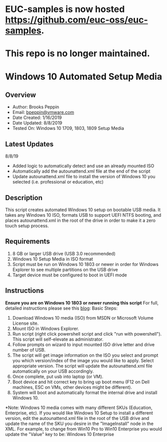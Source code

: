 # EUC-samples is now hosted https://github.com/euc-oss/euc-samples.
# This repo is no longer maintained.

# Windows 10 Automated Setup Media

## Overview

* Author: Brooks Peppin
* Email: bpeppin@vmware.com
* Date Created: 1/16/2019
* Date Updated: 8/8/2019
* Tested On: Windows 10 1709, 1803, 1809 Setup Media

## Latest Updates
8/8/19
* Added logic to automatically detect and use an already mounted ISO
* Automatically add the autounattend.xml file at the end of the script
* Update autounattend.xml file to install the version of Windows 10 you selected (i.e. professional or education, etc)

## Description
This script creates automated Windows 10 setup on bootable USB media. It takes any Windows 10 ISO, formats USB to support UEFI NTFS booting, and places autounattend.xml in the root of the drive in order to make it a zero touch setup process.

## Requirements
1. 8 GB or larger USB drive (USB 3.0 recommended)
2. Windows 10 Setup Media in ISO format
3. Script must be run on Windows 10 1803 or newer in order for Windows Explorer to see multiple partitions on the USB drive
4. Target device must be configured to boot in UEFI mode

## Instructions

**Ensure you are on Windows 10 1803 or newer running this script**
 For full, detailed instructions please see this [blog](https://brookspeppin.com/2019/01/12/create-a-zero-touch-windows-10-setup-usb-key/):
Basic Steps: 
1. Download Windows 10 media (ISO) from MSDN or Microsoft Volume License site.
2. Mount ISO in Windows Explorer.
3. Run script (right click powershell script and click "run with powershell"). This script will self-elevate as administrator.
4. Follow prompts on wizard to input mounted ISO drive letter and drive number of USB.
5. The script will get image information on the ISO you select and prompt you which version/index of the image you would like to apply. Select appropriate version. The script will update the autounattend.xml file automatically on your USB accordingly. 
5. Once complete, put usb into laptop (or VM).
6. Boot device and hit correct key to bring up boot menu (F12 on Dell machines, ESC on VMs, other devices might be different).
7. System will boot and automatically format the internal drive and install Windows 10.

*Note: Windows 10 media comes with many different SKUs (Education, Enterprise, etc). If you would like Windows 10 Setup to install a different version, edit the autounattend.xml file in the root of the USB drive and update the name of the SKU you desire in the "ImageInstall" node in the XML. For example, to change from Win10 Pro to Win10 Enterprise you would update the "Value" key to be: <Value>Windows 10 Enterprise</Value>

